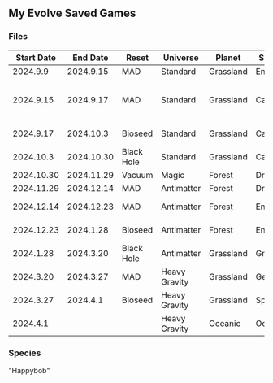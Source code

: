 ## My Evolve Saved Games

### Files

| Start Date | End Date   | Reset      | Universe      | Planet    | Species   | Note             |
| ---------- | ---------- | ---------- | ------------- | --------- | --------- | ---------------- |
| 2024.9.9   | 2024.9.15  | MAD        | Standard      | Grassland | Ent       |                  |
| 2024.9.15  | 2024.9.17  | MAD        | Standard      | Grassland | Cacti     | Not the last day |
| 2024.9.17  | 2024.10.3  | Bioseed    | Standard      | Grassland | Cacti     | After reset      |
| 2024.10.3  | 2024.10.30 | Black Hole | Standard      | Grassland | Cacti     |                  |
| 2024.10.30 | 2024.11.29 | Vacuum     | Magic         | Forest    | Dryad     |                  |
| 2024.11.29 | 2024.12.14 | MAD        | Antimatter    | Forest    | Dryad     |                  |
| 2024.12.14 | 2024.12.23 | MAD        | Antimatter    | Forest    | Ent       | Spruce Ent       |
| 2024.12.23 | 2024.1.28  | Bioseed    | Antimatter    | Forest    | Ent       | Spruce Ent       |
| 2024.1.28  | 2024.3.20  | Black Hole | Antimatter    | Grassland | Gnome     |                  |
| 2024.3.20  | 2024.3.27  | MAD        | Heavy Gravity | Grassland | Gecko     |                  |
| 2024.3.27  | 2024.4.1   | Bioseed    | Heavy Gravity | Grassland | Sporgar   |                  |
| 2024.4.1   |            |            | Heavy Gravity | Oceanic   | Octigoran |                  |

### Species

"Happybob"

